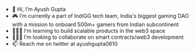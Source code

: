 - 👋 Hi, I’m Ayush Gupta
- 🎮 I’m currently a part of IndiGG tech team, India's biggest gaming DAO with a mission to onboard 500m+ gamers from Indian subcontinent
- 👨🏻‍💻 I’m learning to build scalable products in the web3 space 
- 🙇🏻‍♂️ I’m looking to collaborate on smart contracts/web3 development
- 📫 Reach me on twitter at ayushgupta0610

<!---
ayushgupta0610/ayushgupta0610 is a ✨ special ✨ repository because its `README.md` (this file) appears on your GitHub profile.
You can click the Preview link to take a look at your changes.
--->
